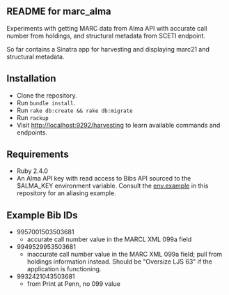 ## README for marc_alma

Experiments with getting MARC data from Alma API with accurate call number from holdings, and structural metadata from SCETI endpoint.

So far contains a Sinatra app for harvesting and displaying marc21 and structural metadata.

## Installation
* Clone the repository.
* Run ```bundle install```.
* Run ```rake db:create && rake db:migrate```
* Run ```rackup```
* Visit [http://localhost:9292/harvesting](http://localhost:9292/harvesting) to learn available commands and endpoints.

## Requirements
* Ruby 2.4.0
* An Alma API key with read access to Bibs API sourced to the $ALMA_KEY environment variable.  Consult the [env.example](env.example) in this repository for an aliasing example. 

## Example Bib IDs
* 9957001503503681 
   * accurate call number value in the MARCL XML 099a field
* 9949529953503681
  * inaccurate call number value in the MARC XML 099a field; pull from holdings information instead. Should be "Oversize LJS 63" if the application is functioning.
* 9932421043503681
  * from Print at Penn, no 099 value
